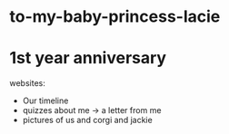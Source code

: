 # to-my-baby-princess-lacie
# 1st year anniversary

websites:
 - Our timeline
 - quizzes about me -> a letter from me
 - pictures of us and corgi and jackie
